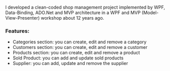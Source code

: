 I developed a clean-coded shop management project implemented by WPF, Data-Binding, ADO.Net and MVP architecture in a WPF and MVP (Model-View-Presenter) workshop about 12 years ago.

### Features:
- Categories section: you can create, edit and remove a category
- Customers section: you can create, edit and remove a customer
- Products section: you can create, edit and remove a product
- Sold Product: you can add and update sold products
- Supplier: you can add, update and remove the supplier
